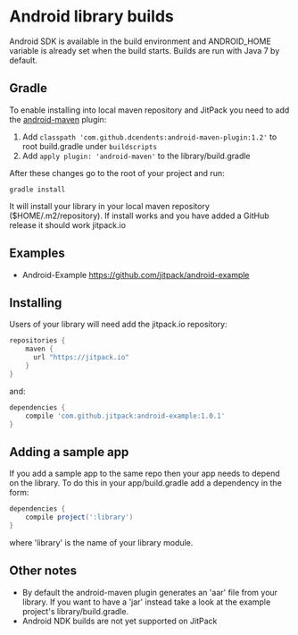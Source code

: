 # Android library builds

Android SDK is available in the build environment and ANDROID_HOME variable is already set when the build starts.
Builds are run with Java 7 by default.

## Gradle

To enable installing into local maven repository and JitPack you need to add the [android-maven](https://github.com/dcendents/android-maven-plugin) plugin:

 1. Add `classpath 'com.github.dcendents:android-maven-plugin:1.2'` to root build.gradle under `buildscripts`
 2. Add `apply plugin: 'android-maven'` to the library/build.gradle

After these changes go to the root of your project and run:

    gradle install
    
It will install your library in your local maven repository ($HOME/.m2/repository).
If install works and you have added a GitHub release it should work jitpack.io

## Examples

- Android-Example https://github.com/jitpack/android-example

## Installing

Users of your library will need add the jitpack.io repository:

```gradle
repositories {
    maven {
      url "https://jitpack.io"
    }
}
```

and:

```gradle
dependencies {
    compile 'com.github.jitpack:android-example:1.0.1'
}
```

## Adding a sample app 

If you add a sample app to the same repo then your app needs to depend on the library. To do this in your app/build.gradle add a dependency in the form:

```gradle
dependencies {
    compile project(':library')
}
```

where 'library' is the name of your library module.

## Other notes

- By default the android-maven plugin generates an 'aar' file from your library. If you want to have a 'jar' instead take a look at the example project's library/build.gradle.
- Android NDK builds are not yet supported on JitPack
